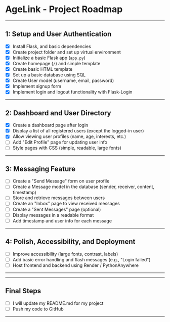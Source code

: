 # AgeLink - Project Roadmap


---

##  1: Setup and User Authentication

- [X] Install Flask, and basic dependencies
- [X] Create project folder and set up virtual environment
- [X] Initialize a basic Flask app (`app.py`)
- [X] Create homepage (`/`) and simple template
- [X] Create basic HTML template
- [X] Set up a basic database using SQL
- [X] Create User model (username, email, password)
- [X] Implement signup form
- [X] Implement login and logout functionality with Flask-Login

---

##  2: Dashboard and User Directory

- [X] Create a dashboard page after login
- [X] Display a list of all registered users (except the logged-in user)
- [X] Allow viewing user profiles (name, age, interests, etc.)
- [ ] Add "Edit Profile" page for updating user info
- [ ] Style pages with CSS (simple, readable, large fonts)

---

##   3: Messaging Feature

- [ ] Create a "Send Message" form on user profile
- [ ] Create a Message model in the database (sender, receiver, content, timestamp)
- [ ] Store and retrieve messages between users
- [ ] Create an "Inbox" page to view received messages
- [ ] Create a "Sent Messages" page (optional)
- [ ] Display messages in a readable format
- [ ] Add timestamp and user info for each message

---

##   4: Polish, Accessibility, and Deployment

- [ ] Improve accessibility (large fonts, contrast, labels)
- [ ] Add basic error handling and flash messages (e.g., "Login failed")
- [ ] Host frontend and backend using Render / PythonAnywhere

---

---

##  Final Steps

- [ ] I will update my README.md for my project
- [ ] Push my code to GitHub

---
